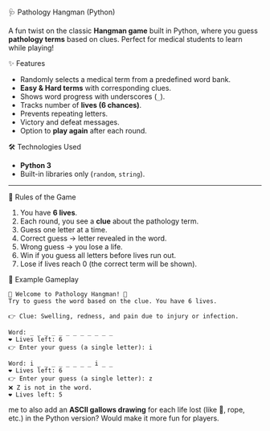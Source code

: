 🩺 Pathology Hangman (Python)

A fun twist on the classic **Hangman game** built in Python, where you guess **pathology terms** based on clues. Perfect for medical students to learn while playing!

✨ Features

* Randomly selects a medical term from a predefined word bank.
* **Easy & Hard terms** with corresponding clues.
* Shows word progress with underscores (`_`).
* Tracks number of **lives (6 chances)**.
* Prevents repeating letters.
* Victory and defeat messages.
* Option to **play again** after each round.

🛠️ Technologies Used

* **Python 3**
* Built-in libraries only (`random`, `string`).

---



📜 Rules of the Game

1. You have **6 lives**.
2. Each round, you see a **clue** about the pathology term.
3. Guess one letter at a time.
4. Correct guess → letter revealed in the word.
5. Wrong guess → you lose a life.
6. Win if you guess all letters before lives run out.
7. Lose if lives reach 0 (the correct term will be shown).


📸 Example Gameplay

```
🎉 Welcome to Pathology Hangman! 🎉
Try to guess the word based on the clue. You have 6 lives.

👉 Clue: Swelling, redness, and pain due to injury or infection.

Word: _ _ _ _ _ _ _ _ _ _ _ _
❤️ Lives left: 6
👉 Enter your guess (a single letter): i

Word: i _ _ _ _ _ _ _ _ i _ _
❤️ Lives left: 6
👉 Enter your guess (a single letter): z
❌ Z is not in the word.
❤️ Lives left: 5
```
 me to also add an **ASCII gallows drawing** for each life lost (like 👤, rope, etc.) in the Python version? Would make it more fun for players.
